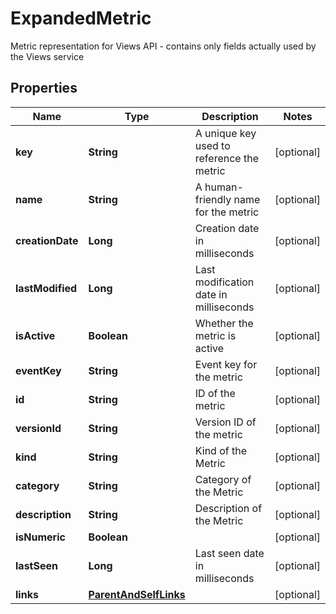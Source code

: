 

# ExpandedMetric

Metric representation for Views API - contains only fields actually used by the Views service

## Properties

| Name | Type | Description | Notes |
|------------ | ------------- | ------------- | -------------|
|**key** | **String** | A unique key used to reference the metric |  [optional] |
|**name** | **String** | A human-friendly name for the metric |  [optional] |
|**creationDate** | **Long** | Creation date in milliseconds |  [optional] |
|**lastModified** | **Long** | Last modification date in milliseconds |  [optional] |
|**isActive** | **Boolean** | Whether the metric is active |  [optional] |
|**eventKey** | **String** | Event key for the metric |  [optional] |
|**id** | **String** | ID of the metric |  [optional] |
|**versionId** | **String** | Version ID of the metric |  [optional] |
|**kind** | **String** | Kind of the Metric |  [optional] |
|**category** | **String** | Category of the Metric |  [optional] |
|**description** | **String** | Description of the Metric |  [optional] |
|**isNumeric** | **Boolean** |  |  [optional] |
|**lastSeen** | **Long** | Last seen date in milliseconds |  [optional] |
|**links** | [**ParentAndSelfLinks**](ParentAndSelfLinks.md) |  |  [optional] |



